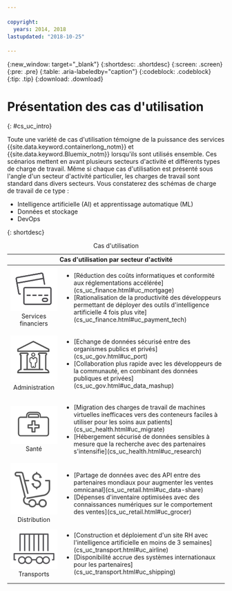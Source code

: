 ```yaml
---

copyright:
  years: 2014, 2018
lastupdated: "2018-10-25"

---
```


{:new_window: target="_blank"}
{:shortdesc: .shortdesc}
{:screen: .screen}
{:pre: .pre}
{:table: .aria-labeledby="caption"}
{:codeblock: .codeblock}
{:tip: .tip}
{:download: .download}




# Présentation des cas d'utilisation
{: #cs_uc_intro}

Toute une variété de cas d'utilisation témoigne de la puissance des services {{site.data.keyword.containerlong_notm}} et {{site.data.keyword.Bluemix_notm}} lorsqu'ils sont utilisés ensemble. Ces scénarios mettent en avant plusieurs secteurs d'activité et différents types de charge de travail. Même si chaque cas d'utilisation est présenté sous l'angle d'un secteur d'activité particulier, les charges de travail sont standard dans divers secteurs. Vous constaterez des schémas de charge de travail de ce type :
* Intelligence artificielle (AI) et apprentissage automatique (ML)
* Données et stockage
* DevOps

{: shortdesc}
<table summary="Le tableau présente les cas d'utilisation. La lecture des lignes s'effectue de gauche à droite, avec des icônes représentant chaque secteur d'activité dans la première colonne et la description dans la deuxième colonne.">
<caption>Cas d'utilisation</caption>
  <thead>
  <th colspan=2>Cas d'utilisation par secteur d'activité</th>
  </thead>
  <tbody>
    <tr>
    <td align="center"><img src="icons/finance.svg" alt="Icône de carte de crédit recto-verso"/><br>Services financiers</td>
    <td><ul>
    <li>[Réduction des coûts informatiques et conformité aux réglementations accélérée](cs_uc_finance.html#uc_mortgage)</li>
    <li>[Rationalisation de la productivité des développeurs permettant de déployer des outils d'intelligence artificielle 4 fois plus vite](cs_uc_finance.html#uc_payment_tech)</li>
    </ul></td>
     </tr>
     <tr>
     <td align="center"><img src="icons/gov.svg" alt="Icône de bâtiment administratif avec des personnes à l'intérieur"/><br>Administration</td>
     <td><ul>
    <li>[Echange de données sécurisé entre des organismes publics et privés](cs_uc_gov.html#uc_port)</li>
     <li>[Collaboration plus rapide avec les développeurs de la communauté, en combinant des données publiques et privées](cs_uc_gov.html#uc_data_mashup)</li></ul></td>
      </tr>
    <tr>
      <td align="center"><img src="icons/health.svg" alt="Icône de trousse médicale"/><br>Santé</td>
      <td><ul>
     <li>[Migration des charges de travail de machines virtuelles inefficaces vers des conteneurs faciles à utiliser pour les soins aux patients](cs_uc_health.html#uc_migrate)</li>
      <li>[Hébergement sécurisé de données sensibles à mesure que la recherche avec des partenaires s'intensifie](cs_uc_health.html#uc_research)</li>
      </ul></td>
      </tr>
      <tr>
         <td align="center"><img src="icons/retail.svg" alt="Icône de caddie avec un symbole monétaire"/><br>Distribution</td>
         <td><ul>
        <li>[Partage de données avec des API entre des partenaires mondiaux pour augmenter les ventes omnicanal](cs_uc_retail.html#uc_data-share)</li>
         <li>[Dépenses d'inventaire optimisées avec des connaissances numériques sur le comportement des ventes](cs_uc_retail.html#uc_grocer)</li>
              </ul></td>
          </tr>
      <tr>
       <td align="center"><img src="icons/transport.svg" alt="Icône de wagon avec des conteneurs"/><br>Transports</td>
           <td><ul>
          <li>[Construction et déploiement d'un site RH avec l'intelligence artificielle en moins de 3 semaines](cs_uc_transport.html#uc_airline)</li>
           <li>[Disponibilité accrue des systèmes internationaux pour les partenaires](cs_uc_transport.html#uc_shipping)</li></ul></td>
      </tr>
  </tbody>
  </table>
